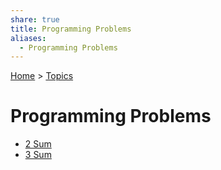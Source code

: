 ```yaml
---  
share: true  
title: Programming Problems  
aliases:  
  - Programming Problems  
---  
```

[Home](../../index.md) > [Topics](../index.md)  
# Programming Problems  
- [2 Sum](./2-sum.md)  
- [3 Sum](./3-sum.md)  
  
